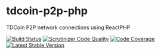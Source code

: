 # tdcoin-p2p-php
TDCoin P2P network connections using ReactPHP

[![Build Status](https://travis-ci.org/Bit-Wasp/bitcoin-p2p-php.svg?branch=master)](https://travis-ci.org/Bit-Wasp/bitcoin-p2p-php)
[![Scrutinizer Code Quality](https://scrutinizer-ci.com/g/Bit-Wasp/bitcoin-p2p-php/badges/quality-score.png?b=master)](https://scrutinizer-ci.com/g/Bit-Wasp/bitcoin-p2p-php/?branch=master)
[![Code Coverage](https://scrutinizer-ci.com/g/Bit-Wasp/bitcoin-p2p-php/badges/coverage.png?b=master)](https://scrutinizer-ci.com/g/Bit-Wasp/bitcoin-p2p-php/?branch=master)
[![Latest Stable Version](https://poser.pugx.org/bitwasp/bitcoin-p2p/v/stable.png)](https://packagist.org/packages/bitwasp/bitcoin-p2p)
